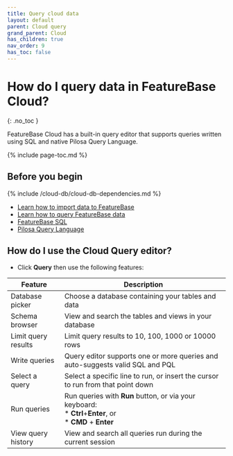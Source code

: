 ```yaml
---
title: Query cloud data
layout: default
parent: Cloud query
grand_parent: Cloud
has_children: true
nav_order: 9
has_toc: false
---
```


# How do I query data in FeatureBase Cloud?
{: .no_toc }

FeatureBase Cloud has a built-in query editor that supports queries written using SQL and native Pilosa Query Language.

{% include page-toc.md %}

## Before you begin

{% include /cloud-db/cloud-db-dependencies.md %}
* [Learn how to import data to FeatureBase](/docs/cloud/cloud-ingest/cloud-ingest-manage)
* [Learn how to query FeatureBase data](/docs/cloud/cloud-query/cloud-query-home)
* [FeatureBase SQL](/docs/sql-guide/sql-guide-home)
* [Pilosa Query Language](/docs/pql-guide/pql-home)

## How do I use the Cloud Query editor?

* Click **Query** then use the following features:

| Feature | Description |
|---|---|
| Database picker | Choose a database containing your tables and data |
| Schema browser | View and search the tables and views in your database |
| Limit query results | Limit query results to 10, 100, 1000 or 10000 rows |
| Write queries | Query editor supports one or more queries and auto-suggests valid SQL and PQL |
| Select a query | Select a specific line to run, or insert the cursor to run from that point down |
| Run queries | Run queries with **Run** button, or via your keyboard:<br/>* **Ctrl**+**Enter**, or<br/>* **CMD** + **Enter** |
| View query history | View and search all queries run during the current session |
